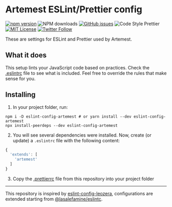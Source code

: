 # Artemest ESLint/Prettier config

[![npm version](https://badge.fury.io/js/eslint-config-artemest.svg)](https://badge.fury.io/js/eslint-config-artemest) ![NPM downloads](https://img.shields.io/npm/dm/eslint-config-artemest) [![GitHub issues](https://img.shields.io/github/issues/artemest/eslint-config-artemest)](https://github.com/artemest/eslint-config-artemest/issues) ![Code Style Prettier](https://img.shields.io/badge/code_style-prettier-ff69b4.svg) [![MIT License](https://img.shields.io/badge/license-MIT-red.svg?style=flat)](https://github.com/artemest/artemest-ui/blob/master/LICENSE) [![Twitter Follow](https://img.shields.io/twitter/follow/artemest?label=Follow%20on%20Twitter)](https://twitter.com/artemest/)

These are settings for ESLint and Prettier used by Artemest.

## What it does

This setup lints your JavaScript code based on practices. Check the [.eslintrc](https://github.com/artemest/eslint-config-artemest/blob/main/.eslintrc) file to see what is included. Feel free to override the rules that make sense for you.

## Installing

1. In your project folder, run:

```
npm i -D eslint-config-artemest # or yarn install --dev eslint-config-artemest
npx install-peerdeps --dev eslint-config-artemest
```

2. You will see several dependencies were installed. Now, create (or update) a `.eslintrc` file with the following content:

```js
{
  'extends': [
    'artemest'
  ]
}
```

3. Copy the [.prettierrc](https://github.com/artemest/eslint-config-artemest/blob/main/.prettierrc) file from this repository into your project folder

---

This repository is inspired by [eslint-config-leozera](https://github.com/leonardofaria/eslint-config-leozera), configurations are extended starting from [@lasalefamine/eslintc](https://github.com/LasaleFamine/eslintc).

<!-- npm i -D eslint eslint-plugin-import eslint-plugin-simple-import-sort eslint-plugin-react eslint-plugin-react-hooks @typescript-eslint/eslint-plugin @typescript-eslint/parser typescript eslint-plugin-jsx-a11y prettier eslint-plugin-prettier eslint-config-prettier -->
